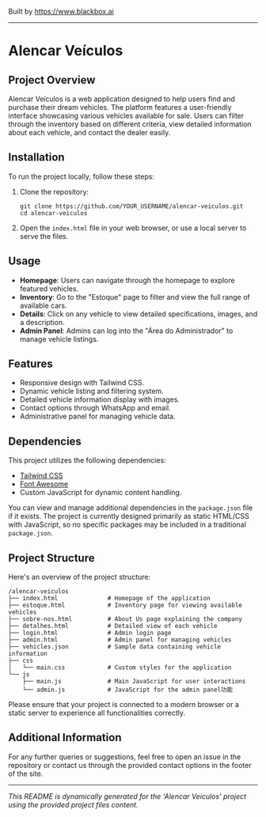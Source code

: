 
Built by https://www.blackbox.ai

---

# Alencar Veículos

## Project Overview
Alencar Veículos is a web application designed to help users find and purchase their dream vehicles. The platform features a user-friendly interface showcasing various vehicles available for sale. Users can filter through the inventory based on different criteria, view detailed information about each vehicle, and contact the dealer easily.

## Installation
To run the project locally, follow these steps:

1. Clone the repository:
   ```
   git clone https://github.com/YOUR_USERNAME/alencar-veiculos.git
   cd alencar-veiculos
   ```

2. Open the `index.html` file in your web browser, or use a local server to serve the files.

## Usage
- **Homepage**: Users can navigate through the homepage to explore featured vehicles.
- **Inventory**: Go to the "Estoque" page to filter and view the full range of available cars.
- **Details**: Click on any vehicle to view detailed specifications, images, and a description.
- **Admin Panel**: Admins can log into the "Área do Administrador" to manage vehicle listings.

## Features
- Responsive design with Tailwind CSS.
- Dynamic vehicle listing and filtering system.
- Detailed vehicle information display with images.
- Contact options through WhatsApp and email.
- Administrative panel for managing vehicle data.

## Dependencies
This project utilizes the following dependencies:
- [Tailwind CSS](https://tailwindcss.com/)
- [Font Awesome](https://fontawesome.com/)
- Custom JavaScript for dynamic content handling.

You can view and manage additional dependencies in the `package.json` file if it exists. The project is currently designed primarily as static HTML/CSS with JavaScript, so no specific packages may be included in a traditional `package.json`.

## Project Structure
Here's an overview of the project structure:

```
/alencar-veiculos
├── index.html              # Homepage of the application
├── estoque.html            # Inventory page for viewing available vehicles
├── sobre-nos.html          # About Us page explaining the company
├── detalhes.html           # Detailed view of each vehicle
├── login.html              # Admin login page
├── admin.html              # Admin panel for managing vehicles
├── vehicles.json           # Sample data containing vehicle information
├── css
│   └── main.css            # Custom styles for the application
└── js
    ├── main.js             # Main JavaScript for user interactions
    └── admin.js            # JavaScript for the admin panel功能
```

Please ensure that your project is connected to a modern browser or a static server to experience all functionalities correctly.

## Additional Information
For any further queries or suggestions, feel free to open an issue in the repository or contact us through the provided contact options in the footer of the site.

---
*This README is dynamically generated for the 'Alencar Veículos' project using the provided project files content.*